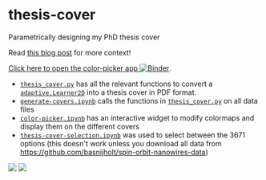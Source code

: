 # thesis-cover
Parametrically designing my PhD thesis cover

Read [this blog post](https://quantumtinkerer.tudelft.nl/blog/thesis-cover/) for more context!

[Click here to open the color-picker app ![Binder](https://mybinder.org/badge_logo.svg)](https://mybinder.org/v2/gh/basnijholt/thesis-cover/master?filepath=color-picker.ipynb).

* [`thesis_cover.py`](thesis_cover.py) has all the relevant functions to convert a [`adaptive.Learner2D`](https://adaptive.readthedocs.io/en/latest/docs.html#examples) into a thesis cover in PDF format.
* [`generate-covers.ipynb`](generate-covers.ipynb) calls the functions in [`thesis_cover.py`](thesis_cover.py) on all data files
* [`color-picker.ipynb`](color-picker.ipynb) has an interactive widget to modify colormaps and display them on the different covers
* [`thesis-cover-selection.ipynb`](thesis-cover-selection.ipynb) was used to select between the 3671 options (this doesn't work unless you download all data from https://github.com/basnijholt/spin-orbit-nanowires-data)

![](images/close-up.jpg)
![](images/theses.jpg)
